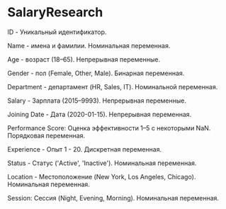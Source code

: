 # SalaryResearch
ID - Уникальный идентификатор.

Name -  имена  и фамилии. Номинальная переменная.

Age - возраст (18–65). Непрерывная переменные.

Gender - пол (Female, Other, Male). Бинарная переменная.

Department - департамент (HR, Sales, IT). Номинальной переменная.

Salary - Зарплата (2015–9993). Непрерывная переменные.

Joining Date - Дата (2020-01-15). Непрерывная переменная.

Performance Score: Оценка эффективности 1–5 с некоторыми NaN. Порядковая переменная.

Experience - Опыт 1 - 20. Дискретная переменная.

Status - Статус ('Active', 'Inactive'). Номинальная переменная.

Location - Местоположение (New York, Los Angeles, Chicago). Номинальная переменная.

Session: Сессия (Night, Evening, Morning). Номинальная переменная.
